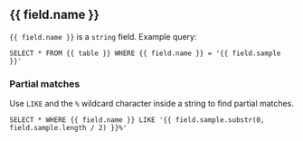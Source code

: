 ## {{ field.name }}

`{{ field.name }}` is a `string` field. Example query:

```
SELECT * FROM {{ table }} WHERE {{ field.name }} = '{{ field.sample }}'
```
 
### Partial matches
Use `LIKE` and the `%` wildcard character inside a string to find partial matches.

```
SELECT * WHERE {{ field.name }} LIKE '{{ field.sample.substr(0, field.sample.length / 2) }}%'
```

